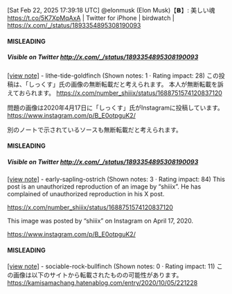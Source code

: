 [Sat Feb 22, 2025 17:39:18 UTC] @elonmusk (Elon Musk)【𝗕】: 美しい魂 https://t.co/5K7XpMqAxA | Twitter for iPhone | birdwatch | https://x.com/_/status/1893354895308190093

#### MISLEADING
##### Visible on Twitter http://x.com/_/status/1893354895308190093
[[view note]](https://x.com/i/birdwatch/n/1893505011864535180) - lithe-tide-goldfinch (Shown notes: 1 · Rating impact: 28)
この投稿は、「しっくす」氏の画像の無断転載だと考えられます。
本人が無断転載を訴えておられます。
https://x.com/number_shiiix/status/1688751574120837120

問題の画像は2020年4月17日に「しっくす」氏がInstagramに投稿しています。
https://www.instagram.com/p/B_E0otpguK2/

別のノートで示されているソースも無断転載だと考えられます。

#### MISLEADING
##### Visible on Twitter http://x.com/_/status/1893354895308190093
[[view note]](https://x.com/i/birdwatch/n/1893510317541597475) - early-sapling-ostrich (Shown notes: 3 · Rating impact: 84)
This post is an unauthorized reproduction of an image by “shiiix”.
He has complained of unauthorized reproduction in his X post.

https://x.com/number_shiiix/status/1688751574120837120

This image was posted by “shiiix” on Instagram on April 17, 2020.

https://www.instagram.com/p/B_E0otpguK2/

#### MISLEADING

[[view note]](https://x.com/i/birdwatch/n/1893498121340264728) - sociable-rock-bullfinch (Shown notes: 0 · Rating impact: 11)
この画像は以下のサイトから転載されたものの可能性があります。
https://kamisamachang.hatenablog.com/entry/2020/10/05/221228
